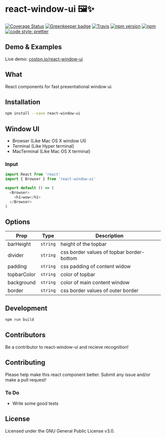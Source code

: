 # react-window-ui 🖼✨

[![Coverage Status](https://coveralls.io/repos/github/coston/react-window-ui/badge.svg?branch=master)](https://coveralls.io/github/ua-oira/crimson-tide?branch=master)
[![Greenkeeper badge](https://badges.greenkeeper.io/coston/react-window-ui.svg)](https://greenkeeper.io/)
[![Travis](https://img.shields.io/travis/coston/react-window-ui.svg)](https://travis-ci.org/coston/react-window-ui)
[![npm version](https://badge.fury.io/js/react-window-ui.svg)](https://www.npmjs.com/package/react-window-ui)
[![npm](https://img.shields.io/npm/dm/react-window-ui.svg)](https://www.npmjs.com/package/react-window-ui)
[![code style: prettier](https://img.shields.io/badge/code_style-prettier-ff69b4.svg)](https://prettier.io)


## Demo & Examples

Live demo: [coston.io/react-window-ui](https://coston.io/react-window-ui/)

## What

React components for fast presentational window ui.

## Installation

```bash
npm install --save react-window-ui
```

## Window UI

- Browser (Like Mac OS X window UI)
- Terminal (Like Hyper terminal)
- MacTerminal (Like Mac OS X terminal)

### Input

```js
import React from 'react'
import { Browser } from 'react-window-ui'

export default () => (
  <Browser>
    <h1>wow</h1>
  </Browser>
)
```

## Options

| Prop        | Type     | Description                               |
| ----------- | -------- | ----------------------------------------- |
| barHeight   | `string` | height of the topbar                      |
| divider     | `string` | css border values of topbar border-bottom |
| padding     | `string` | css padding of content widow              |
| topbarColor | `string` | color of topbar                           |
| background  | `string` | color of main content window              |
| border      | `string` | css border values of outer border         |

## Development

```bash
npm run build
```

## Contributors

Be a contributor to react-window-ui and recieve recognition!

## Contributing

Please help make this react component better. Submit any issue and/or make a pull request!

### To Do

* Write some good tests

## License

Licensed under the GNU General Public License v3.0.
